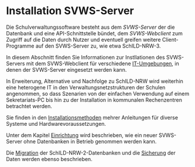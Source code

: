 # Installation SVWS-Server

Die Schulverwaltungssoftware besteht aus dem *SVWS-Server* der die Datenbank und eine API-Schnittstelle bündet, dem *SVWS-Webclient* zum Zugriff auf die Daten durch Nutzer und eventuell greifen weitere Client-Programme auf den SVWS-Server zu, wie etwa SchILD-NRW-3.

In diesem Abschnitt finden Sie Informationen zur Instllationen des SVWS-Servers mit dem SVWS-Webclient für verschiedene [IT-Umgebungen](./IT-Umgebungen/), in denen der SVWS-Server eingesetzt werden kann.

In Erweiterung, Alternative und Nachfolge zu SchILD-NRW wird weiterhin eine heterogene IT in den Verwaltungsnetzstrukturen der Schulen angenommen, so dass Szenarien von der einfachen Verwendung auf einem Sekretariats-PC bis hin zu der Installation in kommunalen Rechenzentren betrachtet werden.

Sie finden in den [Installationsmethoden](./installationsmethoden.md) mehrer Anleitungen für diverse Systeme und Hardwarevoraussetzungen. 

Unter dem Kapitel [Einrichtung](./Einrichtung/) wird beschrieben, wie ein neuer SVWS-Server ohne Datenbanken in Betrieb genommen werden kann.

Die [Migration](./Datenmigration/) der SchILD-NRW-2-Datenbanken und die [Sicherung](./Datensicherung/) der Daten werden ebenso beschrieben. 
